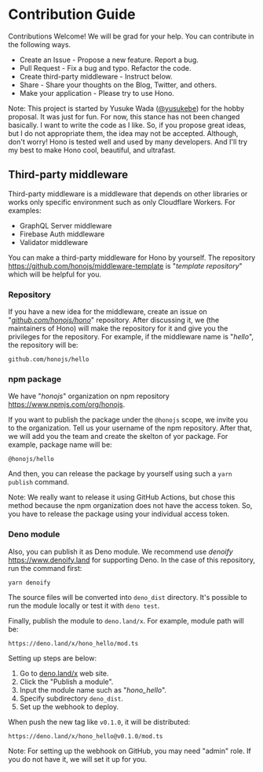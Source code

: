 # Contribution Guide

Contributions Welcome! We will be grad for your help.
You can contribute in the following ways.

- Create an Issue - Propose a new feature. Report a bug.
- Pull Request - Fix a bug and typo. Refactor the code.
- Create third-party middleware - Instruct below.
- Share - Share your thoughts on the Blog, Twitter, and others.
- Make your application - Please try to use Hono.

Note:
This project is started by Yusuke Wada ([@yusukebe](https://github.com/yusukebe)) for the hobby proposal.
It was just for fun. For now, this stance has not been changed basically.
I want to write the code as I like.
So, if you propose great ideas, but I do not appropriate them, the idea may not be accepted.
Although, don't worry! Hono is tested well and used by many developers. And I'll try my best to make Hono cool, beautiful, and ultrafast.

## Third-party middleware

Third-party middleware is a middleware that depends on other libraries or works only specific environment such as only Cloudflare Workers. For examples:

- GraphQL Server middleware
- Firebase Auth middleware
- Validator middleware

You can make a third-party middleware for Hono by yourself. The repository <https://github.com/honojs/middleware-template> is "_template repository_" which will be helpful for you.

### Repository

If you have a new idea for the middleware, create an issue on "_[github.com/honojs/hono](https://github.com/honojs/hono)_" repository. After discussing it, we (the maintainers of Hono) will make the repository for it and give you the privileges for the repository. For example, if the middleware name is "_hello_", the repository will be:

```
github.com/honojs/hello
```

### npm package

We have "_honojs_" organization on npm repository <https://www.npmjs.com/org/honojs>.

If you want to publish the package under the `@honojs` scope, we invite you to the organization.
Tell us your username of the npm repository.
After that, we will add you the team and create the skelton of yor package.
For example, package name will be:

```
@honojs/hello
```

And then, you can release the package by yourself using such a `yarn publish` command.

Note:
We really want to release it using GitHub Actions, but chose this method because the npm organization does not have the access token.
So, you have to release the package using your individual access token.

### Deno module

Also, you can publish it as Deno module.
We recommend use _denoify_ <https://www.denoify.land> for supporting Deno.
In the case of this repository, run the command first:

```
yarn denoify
```

The source files will be converted into `deno_dist` directory.
It's possible to run the module locally or test it with `deno test`.

Finally, publish the module to `deno.land/x`.
For example, module path will be:

```
https://deno.land/x/hono_hello/mod.ts
```

Setting up steps are below:

1. Go to [deno.land/x](https://deno.land/x) web site.
2. Click the "Publish a module".
3. Input the module name such as "_hono_hello_".
4. Specify subdirectory `deno_dist`.
5. Set up the webhook to deploy.

When push the new tag like `v0.1.0`, it will be distributed:

```
https://deno.land/x/hono_hello@v0.1.0/mod.ts
```

Note:
For setting up the webhook on GitHub, you may need "admin" role.
If you do not have it, we will set it up for you.
